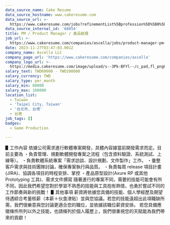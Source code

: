 ```yaml
---
data_source_name: Cake Resume
data_source_hostname: www.cakeresume.com
data_source_url: >-
  https://www.cakeresume.com/jobs?refinementList%5Bprofession%5D%5B0%5D=game-production&range%5Bsalary_range%5D%5Bmin%5D=100000
data_source_internal_id: '68054'
title: PM / Product Manager / 產品經理
job_url: >-
  https://www.cakeresume.com/companies/ascella/jobs/product-manager-pm-product-manager
date: 2023-11-27T03:47:03.001Z
company_name: Ascella LLC
company_page_url: 'https://www.cakeresume.com/companies/ascella'
company_logo_url: >-
  https://media.cakeresume.com/image/upload/s--3Pk-BFYl--/c_pad,fl_png8,h_200,w_200/v1681974024/dknrhznaywq1hwwh3zrc.png
salary_text: TWD60000 - TWD100000
salary_currency: TWD
salary_type: per_month
salary_min: 60000
salary_max: 100000
location_list:
  - Taiwan
  - 'Taipei City, Taiwan'
  - '台北市, 台灣'
  - 台灣
job_tags: []
badges:
  - Game Production

---
```


▋工作內容 依據公司需求進行軟體專案開發，具體內容據當前開發需求而定。目前主要為 ・負貴管理、規劃軟體開發專案之流程（包含資料驗證、系統測試、上線等）。 ・負責軟體系統專案「需求訪談、設計規劃、文件製作」工作。 ・彙整客戶需求與技術團隊討論，確保專案執行與品質。 ・負責每周 release 項目計畫(JIRA)、協調各項目的時程安排、掌控 ・產品原型設計(Axure RP 或其他 Prototyping 工具)、需求文件撰寫 隨著進行的專案不同，需要的技能可能會有所不同，因此我們希望您對於學習不熟悉的技能與工具抱有熱情，也勇於嘗試不同的工作節奏與新的挑戰！ ▋其他事項 薪資將依據您具備的技能、個人學經歷及期望待遇綜合考量核薪（本薪＋伙食津貼）並與您協議。若您的技能遠超出此項職缺所需，我們很樂意與您討論更適合您的職位，並依據該職位薪資安排。 若您具備應徵條件所列以外之技能，也請條列於個人履歷上，我們很重視您的天賦能為我們帶來的貢獻！